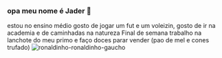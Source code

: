 ### opa meu nome é Jader 👋
estou no ensino médio 
gosto de jogar um fut e um voleizin, gosto de ir na academia e de caminhadas na natureza
Final de semana trabalho na lanchote do meu primo e faço doces parar vender (pao de mel e cones trufado)
![ronaldinho-ronaldinho-gaucho](https://user-images.githubusercontent.com/127758605/236856082-f3e7aac4-6e95-4e9f-8804-09e956be2706.gif)

